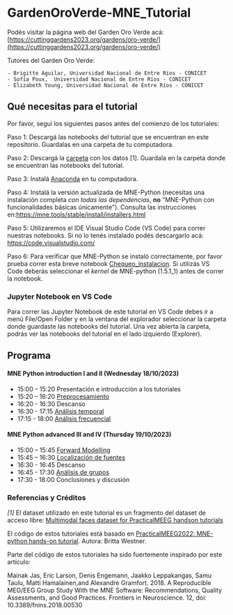 # GardenOroVerde-MNE_Tutorial
Podés visitar la página web del Garden Oro Verde acá: [https://cuttinggardens2023.org/gardens/oro-verde/](https://cuttinggardens2023.org/gardens/oro-verde/)

Tutores del Garden Oro Verde:

	- Brigitte Aguilar, Universidad Nacional de Entre Ríos - CONICET
	- Sofía Poux,  Universidad Nacional de Entre Ríos - CONICET
	- Elizabeth Young, Universidad Nacional de Entre Ríos - CONICET

 ## Qué necesitas para el tutorial
Por favor, seguí los siguientes pasos antes del comienzo de los tutoriales:

Paso 1: Descargá las notebooks del tutorial que se encuentran en este repositorio. Guardalas en una carpeta de tu computadora.

Paso 2: Descargá la [carpeta](https://drive.google.com/drive/folders/1O7c_1LH-i5KSSZhoew4meIr4l44zcVF6?usp=drive_link) con los datos [1]. Guardala en la carpeta donde se encuentran las notebooks del tutorial.

Paso 3: Instalá [Anaconda](https://www.anaconda.com/download) en tu computadora.

Paso 4: Instalá la versión actualizada de MNE-Python (necesitas una instalación completa *con todas las dependencias*, **no** "MNE-Python con funcionalidades básicas únicamente"). Consulta las instrucciones en:https://mne.tools/stable/install/installers.html

Paso 5: Utilizaremos el IDE Visual Studio Code (VS Code) para correr nuestras notebooks. Si no lo tenés instalado podés descargarlo acá: https://code.visualstudio.com/

Paso 6: Para verificar que MNE-Python se instaló correctamente, por favor prueba correr esta breve notebook [Chequeo_instalacion](0-Chequeo_instalacion.ipynb). Si utilizás VS Code deberás seleccionar el *kernel* de MNE-python (1.5.1_1) antes de correr la notebook. 

### Jupyter Notebook en VS Code

Para correr las Jupyter Notebook de este tutorial en VS Code debes ir a menú File/Open Folder y en la ventana del explorador seleccionar la carpeta donde guardaste las notebooks del tutorial. Una vez abierta la carpeta, podrás ver las notebooks del tutorial en el lado izquierdo (Explorer).

## Programa
#### MNE Python introduction I and II (Wednesday 18/10/2023)
 - 15:00 – 15:20 Presentación e introducción a los tutoriales
 - 15:20 – 16:20 [Preprocesamiento](1-Preprocesamiento.ipynb)
 - 16:20 - 16:30 Descanso
 - 16:30 - 17:15 [Análisis temporal](2-Analisis_temporal.ipynb)
 - 17:15 - 18:00 [Análisis frecuencial](3-Analisis_frecuencial.ipynb)
#### MNE Python advanced III and IV (Thursday 19/10/2023)
 - 15:00 – 15:45 [Forward Modelling](4-Forward_modelling.ipynb)
 - 15:45 – 16:30 [Localización de fuentes](5-Localizacion_fuentes.ipynb)
 - 16:30 - 16:45 Descanso
 - 16:45 - 17:30 [Análisis de grupos](6-Analisis_de_grupos.ipynb)
 - 17:30 - 18:00 Conclusiones y discusión

### Referencias y Créditos
*[1]* El dataset utilizado en este tutorial es un fragmento del dataset de acceso libre: [Multimodal faces dataset for PracticalMEEG handson tutorials](https://zenodo.org/record/7405048)

El código de estos tutoriales está basado en [PracticalMEEG2022: MNE-python hands-on tutorial](https://zenodo.org/record/7602381). Autora: Britta Westner. 

Parte del código de estos tutoriales ha sido fuertemente inspirado por este artículo:

Mainak Jas, Eric Larson, Denis Engemann, Jaakko Leppakangas, Samu Taulu, Matti Hamalainen,and Alexandre Gramfort. 2018. A Reproducible MEG/EEG Group Study With the MNE Software: Recommendations, Quality Assessments, and Good Practices. Frontiers in Neuroscience. 12, doi: 10.3389/fnins.2018.00530
